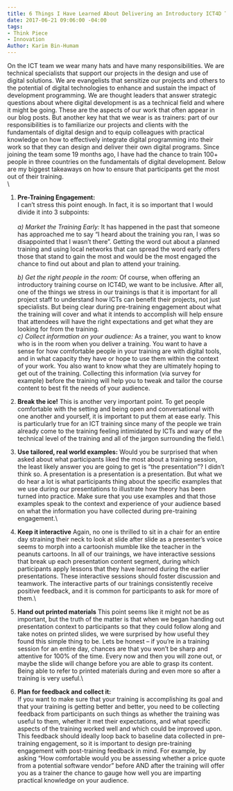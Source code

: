 ```yaml
---
title: 6 Things I Have Learned About Delivering an Introductory ICT4D Training
date: 2017-06-21 09:06:00 -04:00
tags:
- Think Piece
- Innovation
Author: Karim Bin-Humam
---
```


On the ICT team we wear many hats and have many responsibilities. We are technical specialists that support our projects in the design and use of digital solutions. We are evangelists that sensitize our projects and others to the potential of digital technologies to enhance and sustain the impact of development programming. We are thought leaders that answer strategic questions about where digital development is as a technical field and where it might be going. These are the aspects of our work that often appear in our blog posts. But another key hat that we wear is as trainers: part of our responsibilities is to familiarize our projects and clients with the fundamentals of digital design and to equip colleagues  with practical knowledge on how to effectively integrate digital programming into their work so that they can design and deliver their own digital programs.  Since joining the team some 19 months ago, I have had the chance to train 100\+ people in three countries on the fundamentals of digital development. Below are my biggest takeaways on how to ensure that participants get the most out of their training.\
\
<!--More-->

1. **Pre-Training Engagement:**\
   I can’t stress this point enough. In fact, it is so important that I would divide it into 3 subpoints:\
   \
   *a) Market the Training Early:*
   It has happened in the past that someone has approached me to say “I heard about the training you ran, I was so disappointed that I wasn’t there”. Getting the word out about a planned training and using local networks that can spread the word early offers those that stand to gain the most and would be the most engaged the chance to find out about and plan to attend your training.

   *b)  Get the right people in the room:*
   Of course, when offering an introductory training course on ICT4D, we want to be inclusive. After all, one of the things we stress in our trainings is that it is important for all project staff to understand how ICTs can benefit their projects, not just specialists. But being clear during pre-training engagement about what the training will cover and what it intends to accomplish will help ensure that attendees will have the right expectations and get what they are looking for from the training.
   *\
   c)  Collect information on your audience:*
   As a trainer, you want to know who is in the room when you deliver a training. You want to have a sense for how comfortable people in your training are with digital tools, and in what capacity they have or hope to use them within the context of your work. You also want to know what they are ultimately hoping to get out of the training. Collecting this information (via survey for example) before the training will help you to tweak and tailor the course content to best fit the needs of your audience.

2. **Break the ice!**
   This is another very important point. To get people comfortable with the setting and being open and conversational with one another and yourself, it is important to put them at ease early. This is particularly true for an ICT training since many of the people we train already come to the training feeling intimidated by ICTs and wary of the technical level of the training and all of the jargon surrounding the field.\\

3. **Use tailored, real world examples:**
   Would you be surprised that when asked about what participants liked the most about a training session, the least likely answer you are going to get is “the presentation”? I didn’t think so. A presentation is a presentation is a presentation. But what we do hear a lot is what participants thing about the specific examples that we use during our presentations to illustrate how theory has been turned into practice. Make sure that you use examples and that those examples speak to the context and experience of your audience based on what the information you have collected during pre-training engagement.\\

4. **Keep it interactive**
   Again, no one is thrilled to sit in a chair for an entire day straining their neck to look at slide after slide as a presenter’s voice seems to morph into a cartoonish mumble like the teacher in the peanuts cartoons. In all of our trainings, we have interactive sessions that break up each presentation content segment, during which participants apply lessons that they have learned during the earlier presentations. These interactive sessions should foster discussion and teamwork. The interactive parts of our trainings consistently receive positive feedback, and it is common for participants to ask for more of them.\\

5. **Hand out printed materials**
   This point seems like it might not be as important, but the truth of the matter is that when we began handing out presentation context to participants so that they could follow along and take notes on printed slides, we were surprised by how useful they found this simple thing to be. Lets be honest – if you’re in a training session for an entire day, chances are that you won’t be sharp and attentive for 100% of the time. Every now and then you will zone out, or maybe the slide will change before you are able to grasp its content. Being able to refer to printed materials during and even more so after a training is very useful.\\

6. **Plan for feedback and collect it:**\
   If you want to make sure that your training is accomplishing its goal and that your training is getting better and better, you need to be collecting feedback from participants on such things as whether the training was useful to them, whether it met their expectations, and what specific aspects of the training worked well and which could be improved upon. This feedback should ideally loop back to baseline data collected in pre-training engagement, so it is important to design pre-training engagement with post-training feedback in mind. For example, by asking “How comfortable would you be assessing whether a price quote from a potential software vendor” before AND after the training will offer you as a trainer the chance to gauge how well you are imparting practical knowledge on your audience.